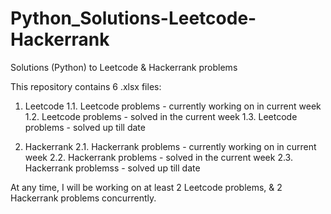 # Python_Solutions-Leetcode-Hackerrank
Solutions (Python) to Leetcode &amp; Hackerrank problems

This repository contains 6 .xlsx files:

1. Leetcode
1.1. Leetcode problems - currently working on in current week
1.2. Leetcode problems - solved in the current week
1.3. Leetcode problems - solved up till date

2. Hackerrank
2.1. Hackerrank problems - currently working on in current week
2.2. Hackerrank problems - solved in the current week
2.3. Hackerrank problemss - solved up till date

At any time, I will be working on at least 2 Leetcode problems, & 2 Hackerrank problems concurrently.
